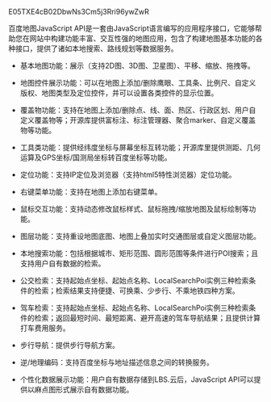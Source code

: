 ﻿E05TXE4cB02DbwNs3Cm5j3Rri96ywZwR

百度地图JavaScript API是一套由JavaScript语言编写的应用程序接口，它能够帮助您在网站中构建功能丰富、交互性强的地图应用，包含了构建地图基本功能的各种接口，提供了诸如本地搜索、路线规划等数据服务。

- 基本地图功能：展示（支持2D图、3D图、卫星图）、平移、缩放、拖拽等。

- 地图控件展示功能：可以在地图上添加/删除鹰眼、工具条、比例尺、自定义版权、地图类型及定位控件，并可以设置各类控件的显示位置。

- 覆盖物功能：支持在地图上添加/删除点、线、面、热区、行政区划、用户自定义覆盖物等；开源库提供富标注、标注管理器、聚合marker、自定义覆盖物等功能。

- 工具类功能：提供经纬度坐标与屏幕坐标互转功能；开源库里提供测距、几何运算及GPS坐标/国测局坐标转百度坐标等功能。

- 定位功能：支持IP定位及浏览器（支持html5特性浏览器）定位功能。

- 右键菜单功能：支持在地图上添加右键菜单。

- 鼠标交互功能：支持动态修改鼠标样式、鼠标拖拽/缩放地图及鼠标绘制等功能。

- 图层功能：支持重设地图底图、地图上叠加实时交通图层或自定义图层功能。

- 本地搜索功能：包括根据城市、矩形范围、圆形范围等条件进行POI搜索；且支持用户自有数据的检索。

- 公交检索：支持起始点坐标、起始点名称、LocalSearchPoi实例三种检索条件的检索；检索结果支持便捷、可换乘、少步行、不乘地铁四种方案。

- 驾车检索：支持起始点坐标、起始点名称、LocalSearchPoi实例三种检索条件的检索；返回最短时间、最短距离、避开高速的驾车导航结果；且提供计算打车费用服务。

- 步行导航：提供步行导航方案。

- 逆/地理编码：支持百度坐标与地址描述信息之间的转换服务。

- 个性化数据展示功能：用户自有数据存储到LBS.云后，JavaScript API可以提供以麻点图形式展示自有数据功能。 